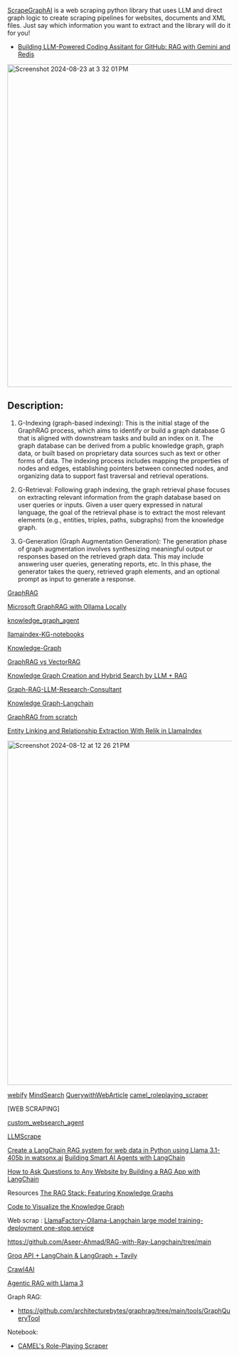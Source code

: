 [ScrapeGraphAI](https://github.com/VinciGit00/Scrapegraph-ai?tab=readme-ov-file) is a web scraping python library that uses LLM and direct graph logic to create scraping pipelines for websites, documents and XML files. Just say which information you want to extract and the library will do it for you!
- [Building LLM-Powered Coding Assitant for GitHub: RAG with Gemini and Redis](https://towardsdatascience.com/building-llm-powered-coding-assitant-for-github-rag-with-gemini-and-redis-b88beeb42f2d)

<img width="726" alt="Screenshot 2024-08-23 at 3 32 01 PM" src="https://github.com/user-attachments/assets/9fb1e7bb-d34f-438f-a763-a4e46fd75d80">

## Description:
1. G-Indexing (graph-based indexing): This is the initial stage of the GraphRAG process, which aims to identify or build a graph database G that is aligned with downstream tasks and build an index on it. The graph database can be derived from a public knowledge graph, graph data, or built based on proprietary data sources such as text or other forms of data. The indexing process includes mapping the properties of nodes and edges, establishing pointers between connected nodes, and organizing data to support fast traversal and retrieval operations.

2. G-Retrieval: Following graph indexing, the graph retrieval phase focuses on extracting relevant information from the graph database based on user queries or inputs. Given a user query expressed in natural language, the goal of the retrieval phase is to extract the most relevant elements (e.g., entities, triples, paths, subgraphs) from the knowledge graph.

3. G-Generation (Graph Augmentation Generation): The generation phase of graph augmentation involves synthesizing meaningful output or responses based on the retrieved graph data. This may include answering user queries, generating reports, etc. In this phase, the generator takes the query, retrieved graph elements, and an optional prompt as input to generate a response.




[GraphRAG](https://www.graphlit.com/blog/graphrag-using-knowledge-in-unstructured-data-to-build-apps-with-llms) 

[Microsoft GraphRAG with Ollama Locally](https://www.fahdmirza.com/2024/07/install-microsoft-graphrag-with-ollama.html)

[knowledge_graph_agent](https://github.com/camel-ai/camel/blob/master/examples/knowledge_graph/knowledge_graph_agent.py) 

[llamaindex-KG-notebooks](https://github.com/rajib76/llamaindex/tree/main/examples)

[Knowledge-Graph](https://github.com/Farzad-R/Advanced-QA-and-RAG-Series/blob/main/KnowledgeGraph-Q%26A-and-RAG-with-Text/explore/construct_kg_from_text.ipynb)

[GraphRAG vs VectorRAG](https://ai.plainenglish.io/graphrag-vs-rag-the-ultimate-use-case-3413fb48bbd4)

[Knowledge Graph Creation and Hybrid Search by LLM + RAG](https://zenn.dev/yumefuku/articles/llm-neo4j-hybrid) 

[Graph-RAG-LLM-Research-Consultant](https://github.com/jameshopham/Graph-RAG-LLM-Research-Consultant.github.io/blob/main/Graph_Rag_Research_Consultation.ipynb) 

[Knowledge Graph-Langchain](https://qiita.com/FukuharaYohei/items/6f1d094dc33688711221)

[ GraphRAG from scratch](https://medium.com/@premchotepanit/%E0%B8%97%E0%B8%B3-graphrag-from-scatch-%E0%B8%81%E0%B8%B1%E0%B8%99%E0%B8%84%E0%B8%A3%E0%B8%B1%E0%B8%9A-no-langchain-llamaindex-etc-81b13e499fe9)

[Entity Linking and Relationship Extraction With Relik in LlamaIndex](https://neo4j.com/developer-blog/entity-linking-relationship-extraction-relik-llamaindex/)




<img width="774" alt="Screenshot 2024-08-12 at 12 26 21 PM" src="https://github.com/user-attachments/assets/376bccad-3791-4409-870d-f287dcc9305b">


[webify](https://github.com/ChrisShin11/webify)
[MindSearch](https://github.com/InternLM/MindSearch)
[QuerywithWebArticle](https://github.com/mdmahmudun/QuerywithWebArticle/blob/main/app.py)
[camel_roleplaying_scraper](https://github.com/mistralai/cookbook/blob/main/third_party/CAMEL_AI/camel_roleplaying_scraper.ipynb)


[WEB SCRAPING]

[custom_websearch_agent](https://github.com/john-adeojo/custom_websearch_agent/blob/main/agent.py)

[LLMScrape](https://github.com/z-008/LLMScrape/blob/main/WebScrape.ipynb) 

[Create a LangChain RAG system for web data in Python using Llama 3.1-405b in watsonx.ai](https://developer.ibm.com/tutorials/awb-create-langchain-rag-system-web-data-llama405b-watsonx/)
[Building Smart AI Agents with LangChain](https://www.analyticsvidhya.com/blog/2024/07/building-smart-ai-agents-with-langchain/)

[How to Ask Questions to Any Website by Building a RAG App with LangChain](https://medium.com/@pedro.aquino.se/how-to-ask-questions-to-any-website-by-building-a-rag-app-with-langchain-7e964764b983)



Resources
[The RAG Stack: Featuring Knowledge Graphs](https://akashbajwa.substack.com/p/the-rag-stack-featuring-knowledge) 

[Code to Visualize the Knowledge Graph](https://www.quantacosmos.com/2024/06/rag-retrieval-augmented-generation-llm.html) 

Web scrap : 
[LlamaFactory-Ollama-Langchain large model training-deployment one-stop service](https://www.skycaiji.com/aigc/ai19325.html) 

https://github.com/Aseer-Ahmad/RAG-with-Ray-Langchain/tree/main 

[Groq API + LangChain & LangGraph + Tavily](https://zenn.dev/mizunny/articles/dacdd21384a16b)


[Crawl4AI](https://mer.vin/2024/06/crawl4ai-and-praisonai/) 

[Agentic RAG with Llama 3](https://www.kaggle.com/code/redpen12/agentic-rag-with-llama-3)



Graph RAG:
- https://github.com/architecturebytes/graphrag/tree/main/tools/GraphQueryTool

Notebook:
- [CAMEL's Role-Playing Scraper](https://colab.research.google.com/drive/1XN18zb5ay97ju8LvL7WikEDqQBws-t0U?usp=sharing#scrollTo=Tq_wssFTYaKH)

